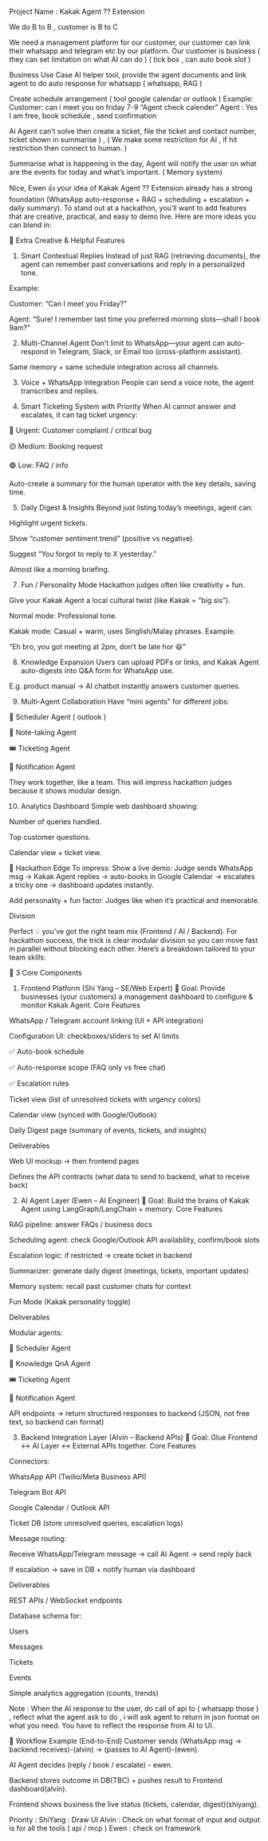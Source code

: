 Project Name : Kakak Agent ?? Extension

We do B to B , customer is B to C

We need a management platform for our customer, our customer can link their whatsapp and telegram etc by our platform.
Our customer is business ( they can set limitation on what AI can do ) ( tick box , can auto book slot ) 


Business Use Case
AI helper tool, provide the agent documents and link agent to do auto response for whatsapp ( whatsapp, RAG )

Create schedule arrangement ( tool google calendar or outlook ) 
Example:
Customer: can i meet you on friday 7-9
“Agent check calender”
Agent : Yes I am free, book schedule , send confirmation

Ai Agent can’t solve then create a ticket, file the ticket and contact number, ticket shown in summarise ) ,  ( We make some restriction for AI , if hit restriction then connect to human. ) 

Summarise what is happening in the day, Agent will notify the user on what are the events for today and what’s important. ( Memory system)
	



Nice, Ewen 👍 your idea of Kakak Agent ?? Extension already has a strong foundation (WhatsApp auto-response + RAG + scheduling + escalation + daily summary). To stand out at a hackathon, you’ll want to add features that are creative, practical, and easy to demo live. Here are more ideas you can blend in:

🔑 Extra Creative & Helpful Features
1. Smart Contextual Replies
Instead of just RAG (retrieving documents), the agent can remember past conversations and reply in a personalized tone.


Example:


Customer: “Can I meet you Friday?”


Agent: “Sure! I remember last time you preferred morning slots—shall I book 9am?”



2. Multi-Channel Agent
Don’t limit to WhatsApp—your agent can auto-respond in Telegram, Slack, or Email too (cross-platform assistant).


Same memory + same schedule integration across all channels.



3. Voice + WhatsApp Integration
People can send a voice note, the agent transcribes and replies.



4. Smart Ticketing System with Priority
When AI cannot answer and escalates, it can tag ticket urgency:


🔴 Urgent: Customer complaint / critical bug


🟡 Medium: Booking request


🟢 Low: FAQ / info


Auto-create a summary for the human operator with the key details, saving time.



5. Daily Digest & Insights
Beyond just listing today’s meetings, agent can:


Highlight urgent tickets.


Show “customer sentiment trend” (positive vs negative).


Suggest “You forgot to reply to X yesterday.”


Almost like a morning briefing.




7. Fun / Personality Mode
Hackathon judges often like creativity + fun.


Give your Kakak Agent a local cultural twist (like Kakak = “big sis”).


Normal mode: Professional tone.


Kakak mode: Casual + warm, uses Singlish/Malay phrases. Example:


“Eh bro, you got meeting at 2pm, don’t be late hor 😆”




8. Knowledge Expansion
Users can upload PDFs or links, and Kakak Agent auto-digests into Q&A form for WhatsApp use.


E.g. product manual → AI chatbot instantly answers customer queries.



9. Multi-Agent Collaboration
Have “mini agents” for different jobs:


📅 Scheduler Agent ( outlook ) 


📝 Note-taking Agent 


🎟️ Ticketing Agent 


📢 Notification Agent 


They work together, like a team. This will impress hackathon judges because it shows modular design.



10. Analytics Dashboard
Simple web dashboard showing:


Number of queries handled.


Top customer questions.


Calendar view + ticket view.



🎯 Hackathon Edge
To impress:
Show a live demo: Judge sends WhatsApp msg → Kakak Agent replies → auto-books in Google Calendar → escalates a tricky one → dashboard updates instantly.


Add personality + fun factor. Judges like when it’s practical and memorable.















Division

Perfect 💡 you’ve got the right team mix (Frontend / AI / Backend).
 For hackathon success, the trick is clear modular division so you can move fast in parallel without blocking each other.
Here’s a breakdown tailored to your team skills:

🔧 3 Core Components
1. Frontend Platform (Shi Yang – SE/Web Expert)
🎯 Goal: Provide businesses (your customers) a management dashboard to configure & monitor Kakak Agent.
Core Features


WhatsApp / Telegram account linking (UI + API integration)


Configuration UI: checkboxes/sliders to set AI limits


✅ Auto-book schedule


✅ Auto-response scope (FAQ only vs free chat)


✅ Escalation rules


Ticket view (list of unresolved tickets with urgency colors)


Calendar view (synced with Google/Outlook)


Daily Digest page (summary of events, tickets, and insights)


Deliverables


Web UI mockup → then frontend pages


Defines the API contracts (what data to send to backend, what to receive back)



2. AI Agent Layer (Ewen – AI Engineer)
🎯 Goal: Build the brains of Kakak Agent using LangGraph/LangChain + memory.
Core Features


RAG pipeline: answer FAQs / business docs


Scheduling agent: check Google/Outlook API availability, confirm/book slots


Escalation logic: if restricted → create ticket in backend


Summarizer: generate daily digest (meetings, tickets, important updates)


Memory system: recall past customer chats for context


Fun Mode (Kakak personality toggle)


Deliverables


Modular agents:


📅 Scheduler Agent


📝 Knowledge QnA Agent


🎟️ Ticketing Agent


📢 Notification Agent


API endpoints → return structured responses to backend (JSON, not free text, so backend can format)



3. Backend Integration Layer (Alvin – Backend APIs)
🎯 Goal: Glue Frontend ↔ AI Layer ↔ External APIs together.
Core Features


Connectors:


WhatsApp API (Twilio/Meta Business API)


Telegram Bot API


Google Calendar / Outlook API


Ticket DB (store unresolved queries, escalation logs)


Message routing:


Receive WhatsApp/Telegram message → call AI Agent → send reply back


If escalation → save in DB + notify human via dashboard


Deliverables


REST APIs / WebSocket endpoints


Database schema for:


Users


Messages


Tickets


Events


Simple analytics aggregation (counts, trends)


Note : 
When the AI response to the user, do call of api to ( whatsapp those ) , reflect what the agent ask to do , i will ask agent to return in json format on what you need. You have to reflect the response from AI to UI. 

🔗 Workflow Example (End-to-End)
Customer sends (WhatsApp msg → backend receives)-(alvin) → (passes to AI Agent)-(ewen).


AI Agent decides (reply / book / escalate) - ewen.


Backend stores outcome in DB(TBC) + pushes result to Frontend dashboard(alvin).


Frontend shows business the live status (tickets, calendar, digest)(shiyang).





Priority : 
ShiYang : Draw UI
Alvin : Check on what format of input and output is for all the tools ( api / mcp ) 
Ewen : check on framework
